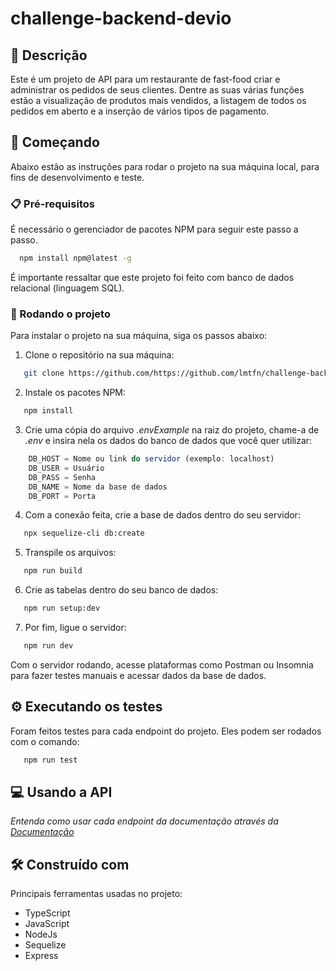 # challenge-backend-devio

## 📝 Descrição

Este é um projeto de API para um restaurante de fast-food criar e administrar os pedidos de seus clientes. Dentre as suas várias funções estão a visualização de produtos mais vendidos, a listagem de todos os pedidos em aberto e a inserção de vários tipos de pagamento.


## 🚀 Começando

Abaixo estão as instruções para rodar o projeto na sua máquina local, para fins de desenvolvimento e teste.

### 📋 Pré-requisitos

É necessário o gerenciador de pacotes NPM para seguir este passo a passo.

```sh
  npm install npm@latest -g
```
É importante ressaltar que este projeto foi feito com banco de dados relacional (linguagem SQL).

### 🔧 Rodando o projeto

Para instalar o projeto na sua máquina, siga os passos abaixo:

1. Clone o repositório na sua máquina:
```sh
   git clone https://github.com/https://github.com/lmtfn/challenge-backend-devio
```
2. Instale os pacotes NPM:
```sh
   npm install
```
3. Crie uma cópia do arquivo _.envExample_ na raiz do projeto, chame-a de _.env_ e insira nela os dados do banco de dados que você quer utilizar: 
```js
    DB_HOST = Nome ou link do servidor (exemplo: localhost)
    DB_USER = Usuário
    DB_PASS = Senha
    DB_NAME = Nome da base de dados
    DB_PORT = Porta
```
4. Com a conexão feita, crie a base de dados dentro do seu servidor:
```sh
   npx sequelize-cli db:create
```
5. Transpile os arquivos:
```sh
   npm run build
```
6. Crie as tabelas dentro do seu banco de dados:
```sh
   npm run setup:dev
```
7. Por fim, ligue o servidor:
```sh
   npm run dev
```

Com o servidor rodando, acesse plataformas como Postman ou Insomnia para fazer testes manuais e acessar dados da base de dados.


## ⚙️ Executando os testes

Foram feitos testes para cada endpoint do projeto. Eles podem ser rodados com o comando:
```sh  
   npm run test
```


## 💻 Usando a API

_Entenda como usar cada endpoint da documentação através da [Documentação](https://example.com)_


## 🛠️ Construído com

Principais ferramentas usadas no projeto:

* TypeScript
* JavaScript
* NodeJs
* Sequelize
* Express
